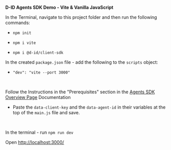 **D-ID Agents SDK Demo - Vite & Vanilla JavaScript**

In the Terminal, navigate to this project folder and then run the following commands:

- `npm init`

- `npm i vite`

- `npm i @d-id/client-sdk`


In the created `package.json` file -  add the following to the `scripts` object:

- `"dev": "vite --port 3000"`

<br>

Follow the Instructions in the "Prerequisites" section in the [Agents SDK Overview Page](http://link-to-docs.com) Documentation 

- Paste the `data-client-key` and the `data-agent-id` in their variables at the top of the `main.js` file and save.
  
<br>

In the terminal - run `npm run dev`


Open [http://localhost:3000/](http://localhost:3000/)

